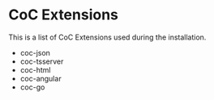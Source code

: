 # CoC Extensions
This is a list of CoC Extensions used during the installation.
- coc-json
- coc-tsserver
- coc-html
- coc-angular
- coc-go
